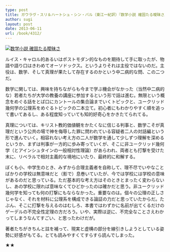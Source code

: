 ```yaml
---
type: post
title: ガウラヴ・スリ＆ハートシュ・シン・バル（東江一紀訳）『数学小説 確固たる曖昧さ』
author: sugi
layout: post
date: 2013-06-11
url: /book/4312/
---
```

<a href="http://www.amazon.co.jp/exec/obidos/ASIN/4794219555/chezsugi-22/ref=nosim/" onclick="_gaq.push(['_trackEvent', 'outbound-article', 'http://www.amazon.co.jp/exec/obidos/ASIN/4794219555/chezsugi-22/ref=nosim/', '']);" name="amazletlink" target="_blank"><img src="http://i2.wp.com/ecx.images-amazon.com/images/I/31rmeDS0aTL._SL160_.jpg?w=660" alt="数学小説 確固たる曖昧さ" class="alignleft"  data-recalc-dims="1" /></a>

ルイス・キャロル的あるいはポストモダン的なものを期待して手に取ったが、物語や語り口はきわめてオーソドックス。というよりそれは主役ではないのだ。主役は、数学、そして真理が果たして存在するのかという中二病的な問、この二つだ。

数学に関しては、興味を持ちながらも今まで学ぶ機会がなかった（当然中二病的な）若者たちが大学の教養の講座に参加するという形で話は進む。無限という概念をめぐる話をとば口にカントールの集合論までいくトピックと、ユークリッド幾何学の公理系をめぐるトピックの二本立て。初心者にもわかりやすく順を追って書いてあるし、ある程度知っていても知的好奇心をかきたてられてる。

真理については、キリスト教的価値観をかたくなに信じる判事と、数学こそが真理だという公共の場で神を侮辱した罪に問われている容疑者二人の対話編という形で進んでいく。相容れない考え方の二人が数学を通して少しずつ理解を深めるというか、まずは判事が一方的に歩み寄っていくが、そこに非ユークリッド幾何学（とアインシュタインの一般相対性理論）があらわれ、両者とも打撃を受けた末に、リベラルで相対主義的な境地にいたり、最終的に和解する。

ぼくも小、中学生のとき、みずから合理主義者を自称して、理不尽でいやなことばかりの学校は無意味だと（影で）息巻いていたが、今では学校には学校の意味があるのだと思っている。ただ基本的な考え方はそのときとまったく変わらないし、あの学校に限れば意味なくてひどかったのは確かだと思う。非ユークリッド幾何学を知っても何の打撃にもならなかった。重要なのは。個々の公理の正しさじゃなく、それを材料に公理系を構成できる論証の力だと思っていたからだ。たぶん、そこに打撃を与えるのはむしろ、本書ではわずかに名前が出てくるだけのゲーデルの不完全性定理の方だろう。いや、実際は逆に、不完全なことさえわかってしまうなんてすごい、と思ったわけだが。

著者たちがきちんと註を補って、現実と虚構の部分を線引きしようとしている姿勢に好感がもてる。とても読みやすくてすらすら読んでしまった。

★★
